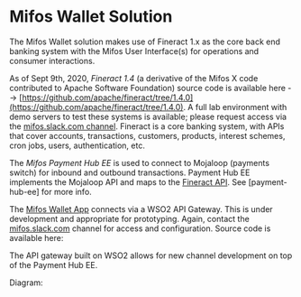 # Mifos Wallet Solution

The Mifos Wallet solution makes use of Fineract 1.x as the core back end banking system with the Mifos User Interface\(s\) for operations and consumer interactions.

As of Sept 9th, 2020, _Fineract 1.4_ \(a derivative of the Mifos X code contributed to Apache Software Foundation\) source code is available here --&gt; [https://github.com/apache/fineract/tree/1.4.0](https://github.com/apache/fineract/tree/1.4.0). A full lab environment with demo servers to test these systems is available; please request access via the [mifos.slack.com channel](https://join.slack.com/t/mifos/shared_invite/zt-frxj913a-VdiJRCNp6M6S9is_Aa2Ikg). Fineract is a core banking system, with APIs that cover accounts, transactions, customers, products, interest schemes, cron jobs, users, authentication, etc.

The _Mifos Payment Hub EE_ is used to connect to Mojaloop \(payments switch\) for inbound and outbound transactions. Payment Hub EE implements the Mojaloop API and maps to the [Fineract API](https://demo.fineract.dev/fineract-provider/swagger-ui/index.html). See \[payment-hub-ee\] for more info.

The [Mifos Wallet App](https://github.com/openMF/mobile-wallet) connects via a WSO2 API Gateway. This is under development and appropriate for prototyping. Again, contact the [mifos.slack.com](https://join.slack.com/t/mifos/shared_invite/zt-frxj913a-VdiJRCNp6M6S9is_Aa2Ikg) channel for access and configuration. Source code is available here:

The API gateway built on WSO2 allows for new channel development on top of the Payment Hub EE.

Diagram:

